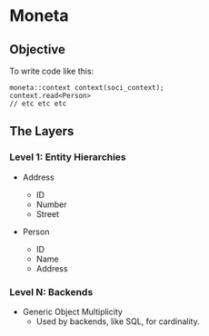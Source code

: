 # Moneta

## Objective

To write code like this:

    moneta::context context(soci_context);
    context.read<Person>
    // etc etc etc

## The Layers

### Level 1: Entity Hierarchies

- Address
  - ID
  - Number
  - Street

- Person
  - ID
  - Name
  - Address

### Level N: Backends

- Generic Object Multiplicity
  - Used by backends, like SQL, for cardinality.
